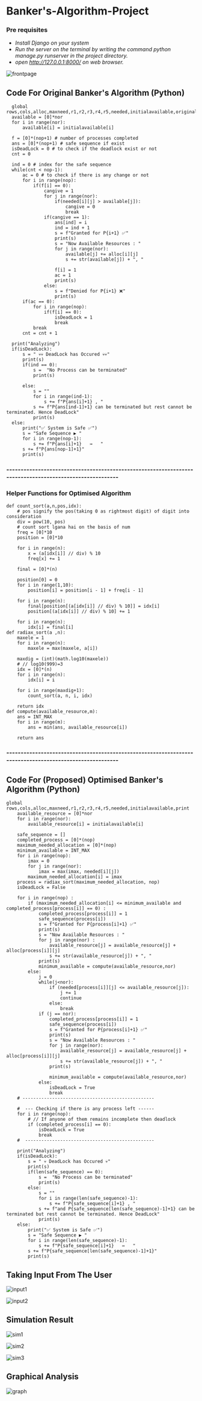 # Banker's-Algorithm-Project
### Pre requisites
- _Install Django on your system_
- _Run the server on the terminal by writing the command python manage.py runserver in the project directory._
-  _open http://127.0.0.1:8000/ on web browser._

![frontpage](/first.PNG)
## Code For Original Banker's Algorithm (Python)
      global rows,cols,alloc,maxneed,r1,r2,r3,r4,r5,needed,initialavailable,original_result
      available = [0]*nor
      for i in range(nor):
          available[i] = initialavailable[i]
          
      f = [0]*(nop+1) # number of processes completed
      ans = [0]*(nop+1) # safe sequence if exist
      isDeadLock = 0 # to check if the deadlock exist or not
      cnt = 0
       
      ind = 0 # index for the safe sequence
      while(cnt < nop-1):
          ac = 0 # to check if there is any change or not 
          for i in range(nop):
              if(f[i] == 0):
                  cangive = 1
                  for j in range(nor):
                      if(needed[i][j] > available[j]):
                          cangive = 0
                          break  
                  if(cangive == 1):
                      ans[ind] = i
                      ind = ind + 1
                      s = f"Granted for P{i+1} ✅"
                      print(s)
                      s = "Now Available Resources : "
                      for j in range(nor):
                          available[j] += alloc[i][j]
                          s += str(available[j]) + ", "

                      f[i] = 1
                      ac = 1
                      print(s)    
                  else:
                      s = f"Denied for P{i+1} ❌"
                      print(s)    
          if(ac == 0):
              for i in range(nop):
                  if(f[i] == 0):
                      isDeadLock = 1
                      break
              break   
          cnt = cnt + 1

      print("Analyzing")
      if(isDeadLock):
          s = " 💀💀 DeadLock has Occured 💀💀"
          print(s)
          if(ind == 0):
              s =  "No Process can be terminated"
              print(s)

          else:
              s = ""
              for i in range(ind-1):
                  s += f"P{ans[i]+1} , "
              s += f"P{ans[ind-1]+1} can be terminated but rest cannot be terminated. Hence DeadLock"
              print(s) 
      else:
          print("✅ System is Safe ✅")
          s = "Safe Sequence ▶ "
          for i in range(nop-1):
              s += f"P{ans[i]+1}   ↣   "  
          s += f"P{ans[nop-1]+1}"
          print(s)

### --------------------------------------------------------------------------------------------------------

### Helper Functions for Optimised Algorithm
    def count_sort(a,n,pos,idx):
        # pos signify the pos(taking 0 as rightmost digit) of digit into consideration
        div = pow(10, pos)
        # count sort lgana hai on the basis of num
        freq = [0]*10
        position = [0]*10

        for i in range(n):
            x = (a[idx[i]] // div) % 10
            freq[x] += 1

        final = [0]*(n)

        position[0] = 0
        for i in range(1,10):
            position[i] = position[i - 1] + freq[i - 1]

        for i in range(n):
            final[position[(a[idx[i]] // div) % 10]] = idx[i]
            position[(a[idx[i]] // div) % 10] += 1

        for i in range(n):
            idx[i] = final[i]
    def radiax_sort(a ,n):
        maxele = 1
        for i in range(n):
            maxele = max(maxele, a[i])

        maxdig = (int)(math.log10(maxele))
        # // log10(999)=3
        idx = [0]*(n)
        for i in range(n):
            idx[i] = i

        for i in range(maxdig+1):
            count_sort(a, n, i, idx)

        return idx
    def compute(available_resource,m):
        ans = INT_MAX
        for i in range(m):
            ans = min(ans, available_resource[i])

        return ans
        
### --------------------------------------------------------------------------------------------------------

## Code For (Proposed) Optimised Banker's Algorithm (Python)
    global rows,cols,alloc,maxneed,r1,r2,r3,r4,r5,needed,initialavailable,print
        available_resource = [0]*nor
        for i in range(nor):
            available_resource[i] = initialavailable[i]

        safe_sequence = []
        completed_process = [0]*(nop)
        maximum_needed_allocation = [0]*(nop)
        minimum_available = INT_MAX
        for i in range(nop):
            imax = 0
            for j in range(nor):
                imax = max(imax, needed[i][j])
            maximum_needed_allocation[i] = imax
        process = radiax_sort(maximum_needed_allocation, nop)
        isDeadLock = False

        for i in range(nop) :
            if (maximum_needed_allocation[i] <= minimum_available and completed_process[process[i]] == 0) :
                completed_process[process[i]] = 1
                safe_sequence(process[i])
                s = f"Granted for P{process[i]+1} ✅"
                print(s)
                s = "Now Available Resources : "
                for j in range(nor) :
                    available_resource[j] = available_resource[j] + alloc[process[i]][j]
                    s += str(available_resource[j]) + ", "
                print(s)
                minimum_available = compute(available_resource,nor)
            else:
                j = 0
                while(j<nor):
                    if (needed[process[i]][j] <= available_resource[j]):
                        j += 1
                        continue 
                    else:
                        break
                if (j == nor):
                    completed_process[process[i]] = 1
                    safe_sequence(process[i])
                    s = f"Granted for P{process[i]+1} ✅"
                    print(s)
                    s = "Now Available Resources : "
                    for j in range(nor):
                        available_resource[j] = available_resource[j] + alloc[process[i]][j]
                        s += str(available_resource[j]) + ", "
                    print(s)

                    minimum_available = compute(available_resource,nor)
                else:
                    isDeadLock = True
                    break        
        # -------------------------------------------------

        #  --- Checking if there is any process left ------
        for i in range(nop):
            # // If anyone of them remains incomplete then deadlock
            if (completed_process[i] == 0):
                isDeadLock = True
                break
        #  ------------------------------------------------

        print("Analyzing")
        if(isDeadLock):
            s = " 💀 DeadLock has Occured 💀"
            print(s)
            if(len(safe_sequence) == 0):
                s =  "No Process can be terminated"
                print(s)
            else:
                s = ""
                for i in range(len(safe_sequence)-1):
                    s += f"P{safe_sequence[i]+1} , "
                s += f"and P{safe_sequence[len(safe_sequence)-1]+1} can be terminated but rest cannot be terminated. Hence DeadLock"
                print(s)
        else:
            print("✅ System is Safe ✅")
            s = "Safe Sequence ▶ "
            for i in range(len(safe_sequence)-1):
                s += f"P{safe_sequence[i]+1}   ↣   "  
            s += f"P{safe_sequence[len(safe_sequence)-1]+1}"
            print(s)

## Taking Input From The User
![input1](/input1.PNG)

![input2](/input2.PNG)

## Simulation Result 
![sim1](/sim1.PNG)

![sim2](/sim2.PNG)

![sim3](/sim3.PNG)

## Graphical Analysis
![graph](/graph.PNG)
